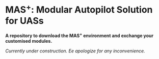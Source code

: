 # MAS<sup>+</sup>: Modular Autopilot Solution for UASs
**A repository to download the MAS<sup>+</sup> environment and exchange your customised modules.**

*Currently under construction. Ee apologize for any inconvenience.*

